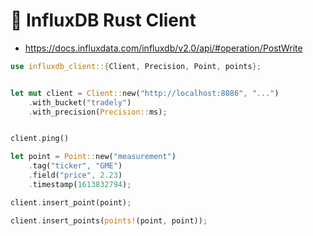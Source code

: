 # 🦀 InfluxDB Rust Client

* https://docs.influxdata.com/influxdb/v2.0/api/#operation/PostWrite


```rust
use influxdb_client::{Client, Precision, Point, points};


let mut client = Client::new("http://localhost:8086", "...")
    .with_bucket("tradely")
    .with_precision(Precision::ms);


client.ping()

let point = Point::new("measurement")
    .tag("ticker", "GME")
    .field("price", 2.23)
    .timestamp(1613832794);

client.insert_point(point);

client.insert_points(points!(point, point));

```